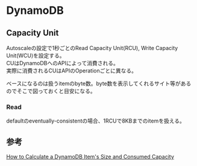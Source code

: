 # DynamoDB

## Capacity Unit

Autoscaleの設定で1秒ごとのRead Capacity Unit(RCU), Write Capacity Unit(WCU)を設定する。  
CUはDynamoDBへのAPIによって消費される。  
実際に消費されるCUはAPIのOperationごとに異なる。

ベースになるのは扱うitemのbyte数。byte数を表示してくれるサイト等があるのでそこで図っておくと目安になる。

### Read

defaultのeventually-consistentの場合、1RCUで8KBまでのitemを扱える。


## 参考

[How to Calculate a DynamoDB Item's Size and Consumed Capacity](https://zaccharles.medium.com/calculating-a-dynamodb-items-size-and-consumed-capacity-d1728942eb7c)
